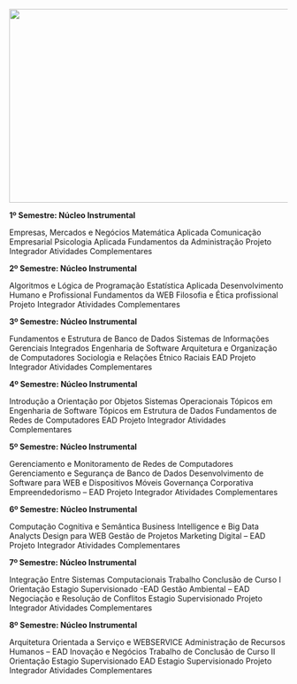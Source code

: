 <p align="center">
  <img width="1200" height="350" src="https://media-exp1.licdn.com/dms/image/C4D0BAQF0sIlZSx6Ksg/company-logo_200_200/0/1569524830495?e=2159024400&v=beta&t=-ldDhJvBP8bjSTKjZHNj9XYjVqaLK-dPWsvhQDk6F9g">
</p>


**1º Semestre: Núcleo Instrumental**

Empresas, Mercados e Negócios
Matemática Aplicada
Comunicação Empresarial
Psicologia Aplicada
Fundamentos da Administração
Projeto Integrador
Atividades Complementares

**2º Semestre: Núcleo Instrumental**

Algoritmos e Lógica de Programação
Estatística Aplicada
Desenvolvimento Humano e Profissional
Fundamentos da WEB
Filosofia e Ética profissional
Projeto Integrador
Atividades Complementares

**3º Semestre: Núcleo Instrumental**

Fundamentos e Estrutura de Banco de Dados
Sistemas de Informações Gerenciais Integrados
Engenharia de Software
Arquitetura e Organização de Computadores
Sociologia e Relações Étnico Raciais EAD
Projeto Integrador
Atividades Complementares

**4º Semestre: Núcleo Instrumental**

Introdução a Orientação por Objetos
Sistemas Operacionais
Tópicos em Engenharia de Software
Tópicos em Estrutura de Dados
Fundamentos de Redes de Computadores EAD
Projeto Integrador
Atividades Complementares

**5º Semestre: Núcleo Instrumental**

Gerenciamento e Monitoramento de Redes de
Computadores
Gerenciamento e Segurança de Banco de Dados
Desenvolvimento de Software para WEB e
Dispositivos Móveis
Governança Corporativa
Empreendedorismo – EAD
Projeto Integrador
Atividades Complementares

**6º Semestre: Núcleo Instrumental**

Computação Cognitiva e Semântica
Business Intelligence e Big Data Analycts
Design para WEB
Gestão de Projetos
Marketing Digital – EAD
Projeto Integrador
Atividades Complementares

**7º Semestre: Núcleo Instrumental**

Integração Entre Sistemas Computacionais
Trabalho Conclusão de Curso I
Orientação Estagio Supervisionado -EAD
Gestão Ambiental – EAD
Negociação e Resolução de Conflitos
Estagio Supervisionado
Projeto Integrador
Atividades Complementares

**8º Semestre: Núcleo Instrumental**

Arquitetura Orientada a Serviço e WEBSERVICE
Administração de Recursos Humanos – EAD
Inovação e Negócios
Trabalho de Conclusão de Curso II
Orientação Estagio Supervisionado EAD
Estagio Supervisionado
Projeto Integrador
Atividades Complementares
